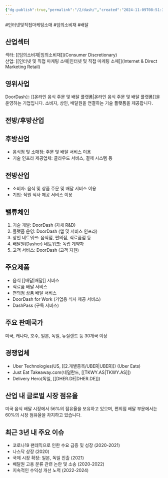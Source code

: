 ```yaml
---
{"dg-publish":true,"permalink":"/2/dash/","created":"2024-11-09T08:51:39.582+09:00","updated":"2025-07-29T21:37:04.549+09:00"}
---
```


#인터넷및직접마케팅소매 #임의소비재 #배달 

## 산업섹터

섹터: [[임의소비재\|임의소비재]](Consumer Discretionary)  
산업: [[인터넷 및 직접 마케팅 소매\|인터넷 및 직접 마케팅 소매]](Internet & Direct Marketing Retail)

## 영위사업

DoorDash는 [[온라인 음식 주문 및 배달 플랫폼\|온라인 음식 주문 및 배달 플랫폼]]을 운영하는 기업입니다. 소비자, 상인, 배달원을 연결하는 기술 플랫폼을 제공합니다.

## 전방/후방산업

## 후방산업

- 음식점 및 소매점: 주문 및 배달 서비스 이용
- 기술 인프라 제공업체: 클라우드 서비스, 결제 시스템 등

## 전방산업

- 소비자: 음식 및 상품 주문 및 배달 서비스 이용
- 기업: 직원 식사 제공 서비스 이용

## 밸류체인

1. 기술 개발: DoorDash (자체 R&D)
2. 플랫폼 운영: DoorDash (앱 및 서비스 인프라)
3. 상인 네트워크: 음식점, 편의점, 식료품점 등
4. 배달원(Dasher) 네트워크: 독립 계약자
5. 고객 서비스: DoorDash (고객 지원)

## 주요제품

- 음식 [[배달\|배달]] 서비스
- 식료품 배달 서비스
- 편의점 상품 배달 서비스
- DoorDash for Work (기업용 식사 제공 서비스)
- DashPass (구독 서비스)

## 주요 판매국가

미국, 캐나다, 호주, 일본, 독일, 뉴질랜드 등 30개국 이상

## 경쟁업체

- Uber Technologies(US, [[2.개별종목/UBER\|UBER]]) (Uber Eats)
- Just Eat Takeaway.com(네덜란드, [[TKWY.AS\|TKWY.AS]])
- Delivery Hero(독일, [[DHER.DE\|DHER.DE]])

## 산업 내 글로벌 시장 점유율

미국 음식 배달 시장에서 56%의 점유율을 보유하고 있으며, 편의점 배달 부문에서는 60%의 시장 점유율을 차지하고 있습니다.

## 최근 3년 내 주요 이슈

- 코로나19 팬데믹으로 인한 수요 급증 및 성장 (2020-2021)
- 나스닥 상장 (2020)
- 국제 시장 확장: 일본, 독일 진출 (2021)
- 배달원 고용 분류 관련 논란 및 소송 (2020-2022)
- 지속적인 수익성 개선 노력 (2022-2024)